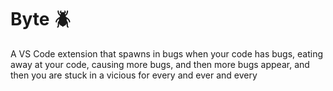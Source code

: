 # Byte 🪲
A VS Code extension that spawns in bugs when your code has bugs, eating away at your code, causing more bugs, and then more bugs appear, and then you are stuck in a vicious for every and ever and every
